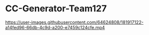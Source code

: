 # CC-Generator-Team127

https://user-images.githubusercontent.com/64624808/181917122-a14fed96-66db-4c9d-a200-e7459c124cfe.mp4

